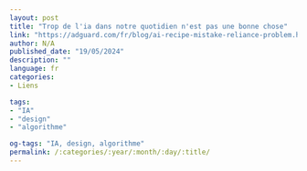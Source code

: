 ```yaml
---
layout: post
title: "Trop de l'ia dans notre quotidien n'est pas une bonne chose"
link: "https://adguard.com/fr/blog/ai-recipe-mistake-reliance-problem.html"
author: N/A
published_date: "19/05/2024"
description: ""
language: fr
categories:
- Liens

tags:
- "IA"
- "design"
- "algorithme"

og-tags: "IA, design, algorithme"
permalink: /:categories/:year/:month/:day/:title/
---
```

